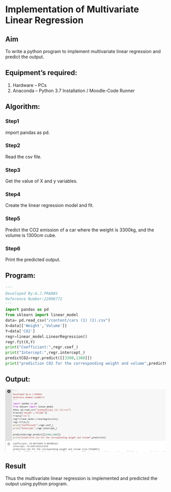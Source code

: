 # Implementation of Multivariate Linear Regression
## Aim
To write a python program to implement multivariate linear regression and predict the output.
## Equipment’s required:
1.	Hardware – PCs
2.	Anaconda – Python 3.7 Installation / Moodle-Code Runner
## Algorithm:
### Step1
import pandas as pd.
### Step2 
Read the csv file.
### Step3 
Get the value of X and y variables.
### Step4 
Create the linear regression model and fit.
### Step5
Predict the CO2 emission of a car where the weight is 3300kg, and the volume is 1300cm cube.
### Step6
Print the predicted output.
## Program:
``` python
'''
Developed By:A.J.PRANAV
Reference Number:22008772
'''
import pandas as pd
from sklearn import linear_model
data= pd.read_csv("/content/cars (1) (1).csv")
X=data[['Weight','Volume']]
Y=data['CO2']
regr=linear_model.LinearRegression()
regr.fit(X,Y)
print("Coefficient:",regr.coef_)
print("Intercept:",regr.intercept_)
predictCO2=regr.predict([[3300,1300]])
print("prediction CO2 for the corresponding weight and volume",predictCO2)
```
## Output:
![output](./multilinear.png)
## Result
Thus the multivariate linear regression is implemented and predicted the output using python program.